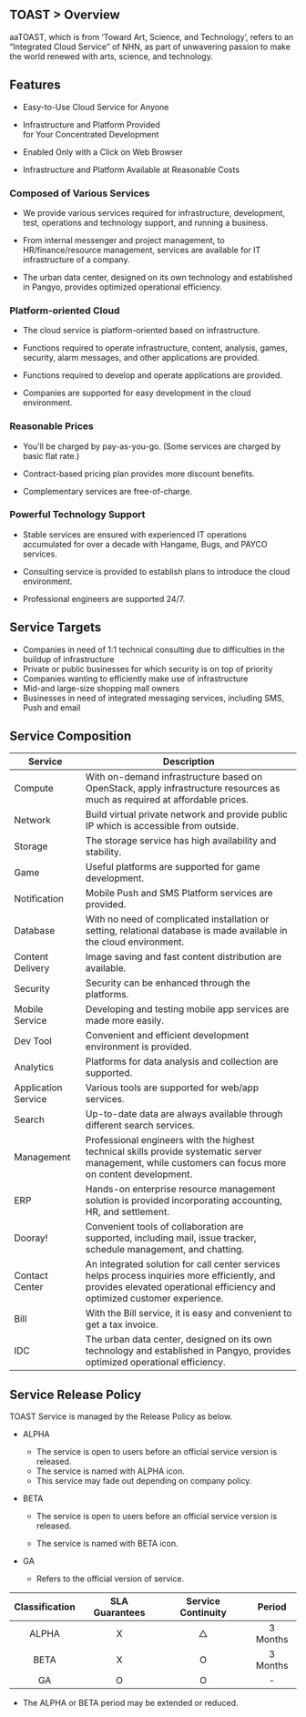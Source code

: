 ## TOAST > Overview

aaTOAST, which is from ‘Toward Art, Science, and Technology’, refers to an “Integrated Cloud Service” of NHN, as part of unwavering passion to make the world renewed with arts, science, and technology.  

## Features

- Easy-to-Use Cloud Service for Anyone

- Infrastructure and Platform Provided <br>for Your Concentrated Development

- Enabled Only with a Click on Web Browser
- Infrastructure and Platform Available at Reasonable Costs

### Composed of Various Services


- We provide various services required for infrastructure, development, test, operations and technology support, and running a business.

- From internal messenger and project management, to HR/finance/resource management, services are available for IT infrastructure of a company.

- The urban data center, designed on its own technology and established in Pangyo, provides optimized operational efficiency.


### Platform-oriented Cloud


- The cloud service is platform-oriented based on infrastructure.

- Functions required to operate infrastructure, content, analysis, games, security, alarm messages, and other applications are provided.
- Functions required to develop and operate applications are provided.
- Companies are supported for easy development in the cloud environment.

### Reasonable Prices


- You'll be charged by pay-as-you-go. (Some services are charged by basic flat rate.)

- Contract-based pricing plan provides more discount benefits.

- Complementary services are free-of-charge.


### Powerful Technology Support


- Stable services are ensured with experienced IT operations accumulated for over a decade with Hangame, Bugs, and PAYCO services.

- Consulting service is provided to establish plans to introduce the cloud environment.

- Professional engineers are supported 24/7.

## Service Targets  

- Companies in need of 1:1 technical consulting due to difficulties in the buildup of infrastructure
- Private or public businesses for which security is on top of priority
- Companies wanting to efficiently make use of infrastructure
- Mid-and large-size shopping mall owners
- Businesses in need of integrated messaging services, including SMS, Push and email

## Service Composition

| Service | Description |
| --- | --- |
| Compute |With on-demand infrastructure based on OpenStack, apply infrastructure resources as much as required at affordable prices. |
| Network | Build virtual private network and provide public IP which is accessible from outside.|
| Storage | The storage service has high availability and stability. |
| Game | Useful platforms are supported for game development.|
| Notification | Mobile Push and SMS Platform services are provided. |
| Database | With no need of complicated installation or setting, relational database is made available in the cloud environment. |
| Content Delivery | Image saving and fast content distribution are available. |
| Security | Security can be enhanced through the platforms. |
| Mobile Service | Developing and testing mobile app services are made more easily. |
| Dev Tool | Convenient and efficient development environment is provided. |
| Analytics | Platforms for data analysis and collection are supported. |
| Application Service | Various tools are supported for web/app services. |
| Search  | Up-to-date data are always available through different search services. |
| Management | Professional engineers with the highest technical skills provide systematic server management, while customers can focus more on content development. |
| ERP  | Hands-on enterprise resource management solution is provided incorporating accounting, HR, and settlement. |
| Dooray!  | Convenient tools of collaboration are supported, including mail, issue tracker, schedule management, and chatting. |
| Contact Center | An integrated solution for call center services helps process inquiries more efficiently, and provides elevated operational efficiency and optimized customer experience. |
| Bill | With the Bill service, it is easy and convenient to get a tax invoice. |
| IDC  | The urban data center, designed on its own technology and established in Pangyo, provides optimized operational efficiency.  |

## Service Release Policy

TOAST Service is managed by the Release Policy as below.

- ALPHA
    - The service is open to users before an official service version is released.
    - The service is named with ALPHA icon.
    - This service may fade out depending on company policy.
- BETA
    - The service is open to users before an official service version is released.

    - The service is named with BETA icon.

- GA
    - Refers to the official version of service.


| Classification | SLA Guarantees  | Service Continuity| Period |
| :---: | :---: |:---: | :---: |
| ALPHA | X | △ | 3 Months |
| BETA | X | O | 3 Months |
| GA | O | O | - |

- The ALPHA or BETA period may be extended or reduced.
